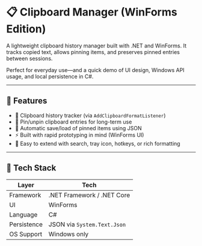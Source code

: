 # 📋 Clipboard Manager (WinForms Edition)

A lightweight clipboard history manager built with .NET and WinForms. It tracks copied text, allows pinning items, and preserves pinned entries between sessions.

Perfect for everyday use—and a quick demo of UI design, Windows API usage, and local persistence in C#.

---

## 🚀 Features

- 🧠 Clipboard history tracker (via `AddClipboardFormatListener`)
- 📌 Pin/unpin clipboard entries for long-term use
- 💾 Automatic save/load of pinned items using JSON
- ⚡ Built with rapid prototyping in mind (WinForms UI)
- 🔧 Easy to extend with search, tray icon, hotkeys, or rich formatting

---

## 🧰 Tech Stack

| Layer         | Tech                      |
|---------------|---------------------------|
| Framework     | .NET Framework / .NET Core |
| UI            | WinForms                  |
| Language      | C#                        |
| Persistence   | JSON via `System.Text.Json` |
| OS Support    | Windows only              |

